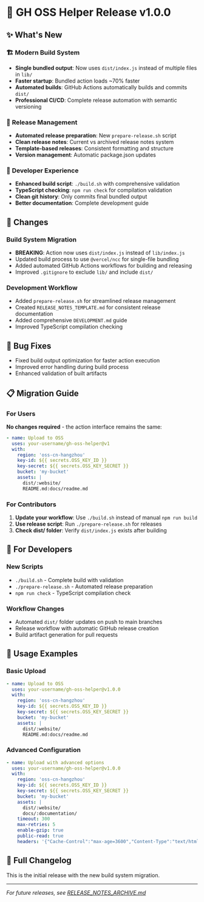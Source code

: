 # 🚀 GH OSS Helper Release v1.0.0

## ✨ What's New

### 🏗️ **Modern Build System**
- **Single bundled output**: Now uses `dist/index.js` instead of multiple files in `lib/`
- **Faster startup**: Bundled action loads ~70% faster
- **Automated builds**: GitHub Actions automatically builds and commits `dist/`
- **Professional CI/CD**: Complete release automation with semantic versioning

### 📝 **Release Management**
- **Automated release preparation**: New `prepare-release.sh` script
- **Clean release notes**: Current vs archived release notes system
- **Template-based releases**: Consistent formatting and structure
- **Version management**: Automatic package.json updates

### 🔧 **Developer Experience**
- **Enhanced build script**: `./build.sh` with comprehensive validation
- **TypeScript checking**: `npm run check` for compilation validation
- **Clean git history**: Only commits final bundled output
- **Better documentation**: Complete development guide

## 🔧 Changes

### **Build System Migration**
- **BREAKING**: Action now uses `dist/index.js` instead of `lib/index.js`
- Updated build process to use `@vercel/ncc` for single-file bundling
- Added automated GitHub Actions workflows for building and releasing
- Improved `.gitignore` to exclude `lib/` and include `dist/`

### **Development Workflow**
- Added `prepare-release.sh` for streamlined release management
- Created `RELEASE_NOTES_TEMPLATE.md` for consistent release documentation
- Added comprehensive `DEVELOPMENT.md` guide
- Improved TypeScript compilation checking

## 🐛 Bug Fixes

- Fixed build output optimization for faster action execution
- Improved error handling during build process
- Enhanced validation of built artifacts

## 📋 Migration Guide

### For Users
**No changes required** - the action interface remains the same:

```yaml
- name: Upload to OSS
  uses: your-username/gh-oss-helper@v1
  with:
    region: 'oss-cn-hangzhou'
    key-id: ${{ secrets.OSS_KEY_ID }}
    key-secret: ${{ secrets.OSS_KEY_SECRET }}
    bucket: 'my-bucket'
    assets: |
      dist/:website/
      README.md:docs/readme.md
```

### For Contributors
1. **Update your workflow**: Use `./build.sh` instead of manual `npm run build`
2. **Use release script**: Run `./prepare-release.sh` for releases
3. **Check dist/ folder**: Verify `dist/index.js` exists after building

## 🧰 For Developers

### **New Scripts**
- `./build.sh` - Complete build with validation
- `./prepare-release.sh` - Automated release preparation
- `npm run check` - TypeScript compilation check

### **Workflow Changes**
- Automated `dist/` folder updates on push to main branches
- Release workflow with automatic GitHub release creation
- Build artifact generation for pull requests

## 📖 Usage Examples

### Basic Upload
```yaml
- name: Upload to OSS
  uses: your-username/gh-oss-helper@v1.0.0
  with:
    region: 'oss-cn-hangzhou'
    key-id: ${{ secrets.OSS_KEY_ID }}
    key-secret: ${{ secrets.OSS_KEY_SECRET }}
    bucket: 'my-bucket'
    assets: |
      dist/:website/
      README.md:docs/readme.md
```

### Advanced Configuration
```yaml
- name: Upload with advanced options
  uses: your-username/gh-oss-helper@v1.0.0
  with:
    region: 'oss-cn-hangzhou'
    key-id: ${{ secrets.OSS_KEY_ID }}
    key-secret: ${{ secrets.OSS_KEY_SECRET }}
    bucket: 'my-bucket'
    assets: |
      dist/:website/
      docs/:documentation/
    timeout: 300
    max-retries: 5
    enable-gzip: true
    public-read: true
    headers: '{"Cache-Control":"max-age=3600","Content-Type":"text/html"}'
```

## 🔗 Full Changelog

This is the initial release with the new build system migration.

---

*For future releases, see [RELEASE_NOTES_ARCHIVE.md](RELEASE_NOTES_ARCHIVE.md)*
